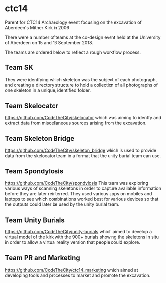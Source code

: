# ctc14
Parent for CTC14 Archaeology event focusing on the excavation of Aberdeen's Mither Kirk in 2006

There were a number of teams at the co-design event held at the University of Aberdeen on 15 and 16 September 2018.

The teams are ordered below to reflect a rough workflow process. 

## Team SK
They were identfying which skeleton was the subject of each photograph, and creating a directory structure to hold a collection of all photographs of one skeleton in a unique, identified folder. 

## Team Skelocator
https://github.com/CodeTheCity/skelocator which was aiming to identfy and extract data from miscellaneous sources arising from the excavation.

## Team Skeleton Bridge
https://github.com/CodeTheCity/skeleton_bridge which is used to provide data from the skelocator team in a format that the unity burial team can use.

## Team Spondylosis
https://github.com/CodeTheCity/spondylosis
This team was exploring various ways of scanning skeletons in order to capture available information before they are later reinterred. They used various apps on mobiles and laptops to see which combinations worked best for various devices so that the outputs could later be used by the unity burial team.

## Team Unity Burials
https://github.com/CodeTheCity/unity-burials which aimed to develop a virtual model of the kirk with the 900+ burials showing the skeletons in situ in order to allow a virtual reality version that people could explore.

## Team PR and Marketing
https://github.com/CodeTheCity/ctc14_marketing which aimed at developing tools and processes to market and promote the excavation.

